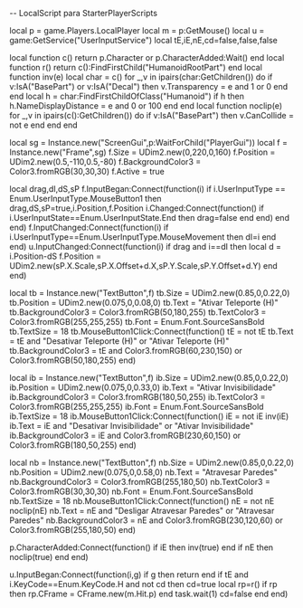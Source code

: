 -- LocalScript para StarterPlayerScripts

local p = game.Players.LocalPlayer
local m = p:GetMouse()
local u = game:GetService("UserInputService")
local tE,iE,nE,cd=false,false,false

local function c() return p.Character or p.CharacterAdded:Wait() end
local function r() return c():FindFirstChild("HumanoidRootPart") end
local function inv(e)
    local char = c()
    for _,v in ipairs(char:GetChildren()) do
        if v:IsA("BasePart") or v:IsA("Decal") then v.Transparency = e and 1 or 0 end
    end
    local h = char:FindFirstChildOfClass("Humanoid")
    if h then h.NameDisplayDistance = e and 0 or 100 end
end
local function noclip(e)
    for _,v in ipairs(c():GetChildren()) do
        if v:IsA("BasePart") then v.CanCollide = not e end
    end
end

local sg = Instance.new("ScreenGui",p:WaitForChild("PlayerGui"))
local f = Instance.new("Frame",sg)
f.Size = UDim2.new(0,220,0,160)
f.Position = UDim2.new(0.5,-110,0.5,-80)
f.BackgroundColor3 = Color3.fromRGB(30,30,30)
f.Active = true

local drag,dI,dS,sP
f.InputBegan:Connect(function(i)
    if i.UserInputType == Enum.UserInputType.MouseButton1 then
        drag,dS,sP=true,i.Position,f.Position
        i.Changed:Connect(function() if i.UserInputState==Enum.UserInputState.End then drag=false end end)
    end
end)
f.InputChanged:Connect(function(i) if i.UserInputType==Enum.UserInputType.MouseMovement then dI=i end end)
u.InputChanged:Connect(function(i)
    if drag and i==dI then
        local d = i.Position-dS
        f.Position = UDim2.new(sP.X.Scale,sP.X.Offset+d.X,sP.Y.Scale,sP.Y.Offset+d.Y)
    end
end)

local tb = Instance.new("TextButton",f)
tb.Size = UDim2.new(0.85,0,0.22,0)
tb.Position = UDim2.new(0.075,0,0.08,0)
tb.Text = "Ativar Teleporte (H)"
tb.BackgroundColor3 = Color3.fromRGB(50,180,255)
tb.TextColor3 = Color3.fromRGB(255,255,255)
tb.Font = Enum.Font.SourceSansBold
tb.TextSize = 18
tb.MouseButton1Click:Connect(function()
    tE = not tE
    tb.Text = tE and "Desativar Teleporte (H)" or "Ativar Teleporte (H)"
    tb.BackgroundColor3 = tE and Color3.fromRGB(60,230,150) or Color3.fromRGB(50,180,255)
end)

local ib = Instance.new("TextButton",f)
ib.Size = UDim2.new(0.85,0,0.22,0)
ib.Position = UDim2.new(0.075,0,0.33,0)
ib.Text = "Ativar Invisibilidade"
ib.BackgroundColor3 = Color3.fromRGB(180,50,255)
ib.TextColor3 = Color3.fromRGB(255,255,255)
ib.Font = Enum.Font.SourceSansBold
ib.TextSize = 18
ib.MouseButton1Click:Connect(function()
    iE = not iE
    inv(iE)
    ib.Text = iE and "Desativar Invisibilidade" or "Ativar Invisibilidade"
    ib.BackgroundColor3 = iE and Color3.fromRGB(230,60,150) or Color3.fromRGB(180,50,255)
end)

local nb = Instance.new("TextButton",f)
nb.Size = UDim2.new(0.85,0,0.22,0)
nb.Position = UDim2.new(0.075,0,0.58,0)
nb.Text = "Atravesar Paredes"
nb.BackgroundColor3 = Color3.fromRGB(255,180,50)
nb.TextColor3 = Color3.fromRGB(30,30,30)
nb.Font = Enum.Font.SourceSansBold
nb.TextSize = 18
nb.MouseButton1Click:Connect(function()
    nE = not nE
    noclip(nE)
    nb.Text = nE and "Desligar Atravesar Paredes" or "Atravesar Paredes"
    nb.BackgroundColor3 = nE and Color3.fromRGB(230,120,60) or Color3.fromRGB(255,180,50)
end)

p.CharacterAdded:Connect(function()
    if iE then inv(true) end
    if nE then noclip(true) end
end)

u.InputBegan:Connect(function(i,g)
    if g then return end
    if tE and i.KeyCode==Enum.KeyCode.H and not cd then
        cd=true
        local rp=r()
        if rp then rp.CFrame = CFrame.new(m.Hit.p) end
        task.wait(1)
        cd=false
    end
end)
